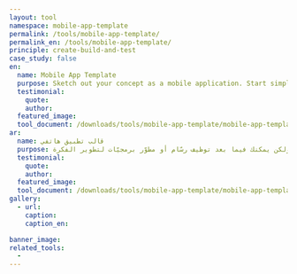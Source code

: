 ```yaml
---
layout: tool
namespace: mobile-app-template
permalink: /tools/mobile-app-template/
permalink_en: /tools/mobile-app-template/
principle: create-build-and-test
case_study: false
en:
  name: Mobile App Template
  purpose: Sketch out your concept as a mobile application. Start simple, but later on you could involve a designer or developer.
  testimonial:
    quote: 
    author: 
  featured_image: 
  tool_document: /downloads/tools/mobile-app-template/mobile-app-template-en.pdf
ar:
  name: قالب تطبيق هاتفي
  purpose: خطّط المفهوم الخاص بك على شكل تطبيق هاتفي. ابدأ بشكل مبسّط، ولكن يمكنك فيما بعد توظيف رسّام أو مطوّر برمجيّات لتطوير الفكرة.
  testimonial:
    quote: 
    author: 
  featured_image: 
  tool_document: /downloads/tools/mobile-app-template/mobile-app-template-ar.pdf
gallery:
  - url: 
    caption:
    caption_en:

banner_image:
related_tools:
  -
---
```

